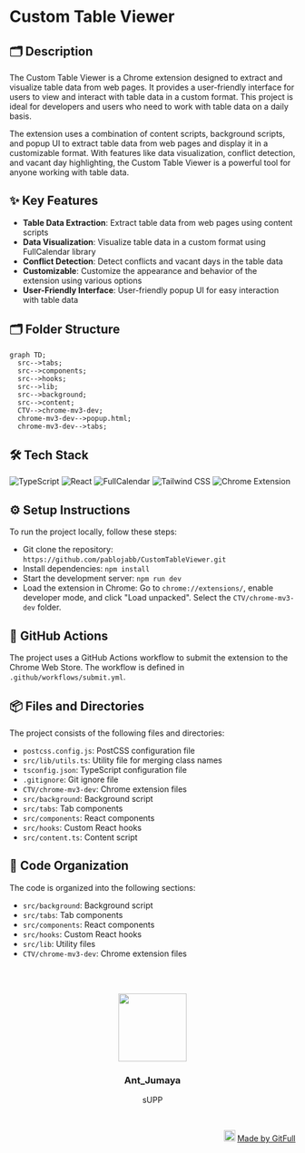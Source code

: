 # Custom Table Viewer
## 🗂️ Description

The Custom Table Viewer is a Chrome extension designed to extract and visualize table data from web pages. It provides a user-friendly interface for users to view and interact with table data in a custom format. This project is ideal for developers and users who need to work with table data on a daily basis.

The extension uses a combination of content scripts, background scripts, and popup UI to extract table data from web pages and display it in a customizable format. With features like data visualization, conflict detection, and vacant day highlighting, the Custom Table Viewer is a powerful tool for anyone working with table data.

## ✨ Key Features

* **Table Data Extraction**: Extract table data from web pages using content scripts
* **Data Visualization**: Visualize table data in a custom format using FullCalendar library
* **Conflict Detection**: Detect conflicts and vacant days in the table data
* **Customizable**: Customize the appearance and behavior of the extension using various options
* **User-Friendly Interface**: User-friendly popup UI for easy interaction with table data

## 🗂️ Folder Structure

```mermaid
graph TD;
  src-->tabs;
  src-->components;
  src-->hooks;
  src-->lib;
  src-->background;
  src-->content;
  CTV-->chrome-mv3-dev;
  chrome-mv3-dev-->popup.html;
  chrome-mv3-dev-->tabs;
```

## 🛠️ Tech Stack

![TypeScript](https://img.shields.io/badge/TypeScript-3178c6?logo=typescript&logoColor=white&style=for-the-badge)
![React](https://img.shields.io/badge/React-61DAFB?logo=react&logoColor=white&style=for-the-badge)
![FullCalendar](https://img.shields.io/badge/FullCalendar-4ea94b?logo=fullcalendar&logoColor=white&style=for-the-badge)
![Tailwind CSS](https://img.shields.io/badge/Tailwind%20CSS-06B6D4?logo=tailwindcss&logoColor=white&style=for-the-badge)
![Chrome Extension](https://img.shields.io/badge/Chrome%20Extension-4285F4?logo=google-chrome&logoColor=white&style=for-the-badge)

## ⚙️ Setup Instructions

To run the project locally, follow these steps:

* Git clone the repository: `https://github.com/pablojabb/CustomTableViewer.git`
* Install dependencies: `npm install`
* Start the development server: `npm run dev`
* Load the extension in Chrome: Go to `chrome://extensions/`, enable developer mode, and click "Load unpacked". Select the `CTV/chrome-mv3-dev` folder.

## 🤖 GitHub Actions

The project uses a GitHub Actions workflow to submit the extension to the Chrome Web Store. The workflow is defined in `.github/workflows/submit.yml`.

## 📦 Files and Directories

The project consists of the following files and directories:

* `postcss.config.js`: PostCSS configuration file
* `src/lib/utils.ts`: Utility file for merging class names
* `tsconfig.json`: TypeScript configuration file
* `.gitignore`: Git ignore file
* `CTV/chrome-mv3-dev`: Chrome extension files
* `src/background`: Background script
* `src/tabs`: Tab components
* `src/components`: React components
* `src/hooks`: Custom React hooks
* `src/content.ts`: Content script

## 📝 Code Organization

The code is organized into the following sections:

* `src/background`: Background script
* `src/tabs`: Tab components
* `src/components`: React components
* `src/hooks`: Custom React hooks
* `src/lib`: Utility files
* `CTV/chrome-mv3-dev`: Chrome extension files



<br><br>
<div align="center">
<img src="https://avatars.githubusercontent.com/u/142668163?v=4" width="120" />
<h3>Ant_Jumaya</h3>
<p>sUPP</p>
</div>
<br>
<p align="right">
<img src="https://gitfull.vercel.app/appLogo.png" width="20"/>  <a href="https://gitfull.vercel.app">Made by GitFull</a>
</p>
    